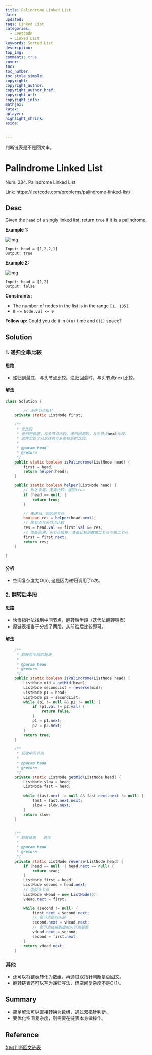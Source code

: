```yaml
---
title: Palindrome Linked List
date: 
updated:
tags: Linked List
categories: 
  - Leetcode
  - Linked List
keywords: Sorted List
description:
top_img:
comments: true
cover:
toc:
toc_number:
toc_style_simple:
copyright:
copyright_author:
copyright_author_href:
copyright_url:
copyright_info:
mathjax:
katex:
aplayer:
highlight_shrink:
aside:


---
```


判断链表是不是回文串。

# Palindrome Linked List

Num:  234. Palindrome Linked List

Link: https://leetcode.com/problems/palindrome-linked-list/



## Desc

Given the `head` of a singly linked list, return `true` if it is a palindrome.

 

**Example 1:**

![img](https://assets.leetcode.com/uploads/2021/03/03/pal1linked-list.jpg)

```
Input: head = [1,2,2,1]
Output: true
```

**Example 2:**

![img](https://assets.leetcode.com/uploads/2021/03/03/pal2linked-list.jpg)

```
Input: head = [1,2]
Output: false
```

 

**Constraints:**

- The number of nodes in the list is in the range `[1, 105]`.
- `0 <= Node.val <= 9`

 

**Follow up:** Could you do it in `O(n)` time and `O(1)` space?

## Solution

### 1. 递归全串比较

#### 思路

-  递归到最底，与头节点比较。递归回溯时，与头节点next比较。

#### 解法 

```java
class Solution {

		// 正序节点指针
    private static ListNode first;

    /**
     * 全比较
     * 递归到最底，与头节点比较。递归回溯时，与头节点next比较。
     * 这样实现了从后往前与从前往后的比较。
     *
     * @param head
     * @return
     */
    public static boolean isPalindrome(ListNode head) {
        first = head;
        return helper(head);
    }

    public static boolean helper(ListNode head) {
        // 到达末尾，无需比较，返回true
        if (head == null) {
            return true;
        }

        // 先递归，到达尾节点
        boolean res = helper(head.next);
        // 尾节点与头节点比较
        res = head.val == first.val && res;
        // 准备回溯，头节点后移，准备比较倒数第二节点与第二节点
        first = first.next;
        return res;
    }
  
}
```

   

#### 分析

- 空间复杂度为O(n), 这是因为递归调用了n次。



### 2. 翻转后半段

#### 思路

-  快慢指针法找到中间节点，翻转后半段（迭代法翻转链表）
-  原链表相当于分成了两段，从前往后比较即可。

#### 解法 

```java
    /**
     * 翻转后半段的解法
     *
     * @param head
     * @return
     */
    public static boolean isPalindrome(ListNode head) {
        ListNode mid = getMid(head);
        ListNode secondList = reverse(mid);
        ListNode p1 = head;
        ListNode p2 = secondList;
        while (p1 != null && p2 != null) {
            if (p1.val != p2.val) {
                return false;
            }
            p1 = p1.next;
            p2 = p2.next;
        }
        return true;
    }

    /**
     * 获取中间节点
     *
     * @param head
     * @return
     */
    private static ListNode getMid(ListNode head) {
        ListNode slow = head;
        ListNode fast = head;

        while (fast.next != null && fast.next.next != null) {
            fast = fast.next.next;
            slow = slow.next;
        }
        return slow;
    }


    /**
     * 翻转链表   迭代
     *
     * @param head
     * @return
     */
    private static ListNode reverse(ListNode head) {
        if (head == null || head.next == null) {
            return head;
        }
        ListNode first = head;
        ListNode second = head.next;
        // 虚拟头节点
        ListNode vHead = new ListNode(0);
        vHead.next = first;

        while (second != null) {
            first.next = second.next;
            // 新节点指向头部
            second.next = vHead.next;
            // 新节点链接到虚拟头节点后面
            vHead.next = second;
            second = first.next;
        }
        return vHead.next;
    }
```





### 其他

- 还可以将链表转化为数组，再通过双指针判断是否回文。
- 翻转链表还可以写为递归写法，但空间复杂度不是O(1)。

## Summary

- 简单解法可以直接转换为数组，通过双指针判断。
- 要优化空间复杂度，则需要在链表本身做操作。



## Reference

[如何判断回文链表](https://labuladong.github.io/algo/2/17/19/)

